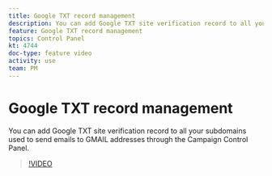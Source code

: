 ```yaml
---
title: Google TXT record management
description: You can add Google TXT site verification record to all your subdomains used to send emails to GMAIL addresses through the Campaign Control Panel.
feature: Google TXT record management
topics: Control Panel
kt: 4744
doc-type: feature video
activity: use
team: PM
---
```


# Google TXT record management

You can add Google TXT site verification record to all your subdomains used to send emails to GMAIL addresses through the Campaign Control Panel.

>[!VIDEO](https://video.tv.adobe.com/v/32369?quality=12)
